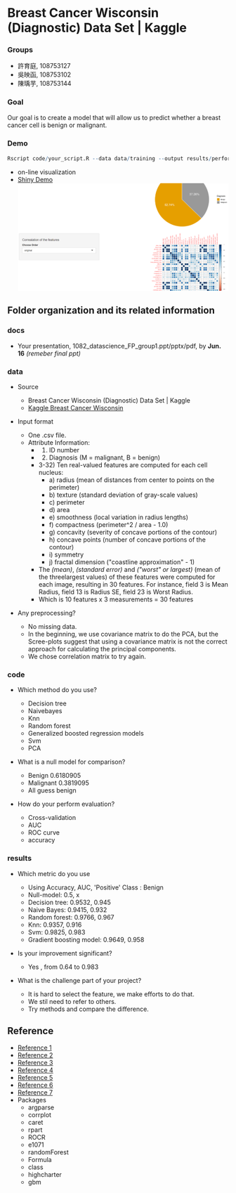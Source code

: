 # Breast Cancer Wisconsin (Diagnostic) Data Set | Kaggle

### Groups
* 許育庭, 108753127
* 吳映函, 108753102
* 陳瑀芋, 108753144

### Goal

Our goal is to create a model that will allow us to predict whether a breast cancer cell is benign or malignant.

### Demo 

```R
Rscript code/your_script.R --data data/training --output results/performance.tsv
```
* on-line visualization 
* [Shiny Demo](https://leseryn.shinyapps.io/final_1/)
![Shiny Demo png](shiny.png)

## Folder organization and its related information

### docs
* Your presentation, 1082_datascience_FP_group1.ppt/pptx/pdf, by **Jun. 16**
*(remeber final ppt)*

### data
* Source
	* Breast Cancer Wisconsin (Diagnostic) Data Set | Kaggle
	* [Kaggle Breast Cancer Wisconsin](https://www.kaggle.com/uciml/breast-cancer-wisconsin-data)
* Input format
	* One .csv file.
	* Attribute Information:
		* 1) ID number
		* 2) Diagnosis (M = malignant, B = benign)
		* 3-32) Ten real-valued features are computed for each cell nucleus:
			* a) radius (mean of distances from center to points on the perimeter)
			* b) texture (standard deviation of gray-scale values)
			* c) perimeter
			* d) area
			* e) smoothness (local variation in radius lengths)
			* f) compactness (perimeter^2 / area - 1.0)
			* g) concavity (severity of concave portions of the contour)
			* h) concave points (number of concave portions of the contour)
			* i) symmetry
			* j) fractal dimension ("coastline approximation" - 1)
		* The *(mean)*, *(standard error)* and *("worst" or largest)* (mean of the threelargest values) of these features were computed for each image, resulting in 30 features. For instance, field 3 is Mean Radius, field 13 is Radius SE, field 23 is Worst Radius.
		* Which is 10 features x 3 measurements = 30 features

* Any preprocessing?
  * No missing data.
  * In the beginning, we use covariance matrix to do the PCA, but the Scree-plots suggest that using a covariance matrix is not the correct approach for calculating the principal components.
  * We chose correlation matrix to try again.

### code
* Which method do you use?
	* Decision tree
	* Naivebayes
	* Knn
	* Random forest
	* Generalized boosted regression models
	* Svm
	* PCA

* What is a null model for comparison?
	* Benign 0.6180905
	* Malignant 0.3819095
	* All guess benign

* How do your perform evaluation?
	* Cross-validation
	* AUC
	* ROC curve
	* accuracy


### results
* Which metric do you use 
  	* Using Accuracy, AUC, 'Positive' Class : Benign
	* Null-model: 0.5, x
	* Decision tree: 0.9532, 0.945
	* Naive Bayes: 0.9415, 0.932
	* Random forest: 0.9766, 0.967
	* Knn: 0.9357, 0.916
	* Svm: 0.9825, 0.983
	* Gradient boosting model: 0.9649, 0.958

* Is your improvement significant?
	* Yes , from 0.64 to 0.983
* What is the challenge part of your project?
	* It is hard to select the feature, we make efforts to do that.
	* We stil need to refer to others.
	* Try methods and compare the difference.

## Reference
* [Reference 1](https://www.kaggle.com/shravank/predicting-breast-cancer-using-pca-lda-in-r)
* [Reference 2](https://www.kaggle.com/mirichoi0218/classification-breast-cancer-or-not-with-15-ml)
* [Reference 3](https://www.kaggle.com/paultimothymooney/decision-trees-for-binary-classification-0-99)
* [Reference 4](https://www.kaggle.com/kanncaa1/statistical-learning-tutorial-for-beginners/notebook)
* [Reference 5](https://www.kaggle.com/kanncaa1/statistical-learning-tutorial-for-beginners/notebook)
* [Reference 6](https://www.kaggle.com/bbloggsbott/feature-selection-correlation-and-p-value/data)
* [Reference 7](https://www.kaggle.com/uciml/breast-cancer-wisconsin-data/kernels)
* Packages
	* argparse
	* corrplot
	* caret
	* rpart
	* ROCR
	* e1071
	* randomForest
	* Formula
	* class
	* highcharter
	* gbm



